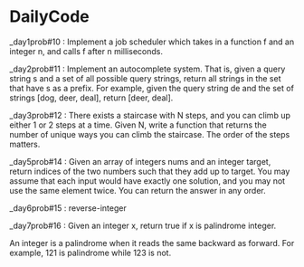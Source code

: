 # DailyCode
_day1prob#10 : Implement a job scheduler which takes in a function f and an integer n, and calls f after n milliseconds.

_day2prob#11 : Implement an autocomplete system. That is, given a query string s and a set of all possible query strings, return all strings in the set that have s as a prefix.
For example, given the query string de and the set of strings [dog, deer, deal], return [deer, deal].

_day3prob#12 : There exists a staircase with N steps, and you can climb up either 1 or 2 steps at a time. Given N, write a function that returns the number of unique ways you can climb the staircase. The order of the steps matters.

_day5prob#14 :     Given an array of integers nums and an integer target, return indices of the two numbers such that they add up to target.
You may assume that each input would have exactly one solution, and you may not use the same element twice.
You can return the answer in any order.

_day6prob#15 : reverse-integer

_day7prob#16 : Given an integer x, return true if x is palindrome integer.

An integer is a palindrome when it reads the same backward as forward. For example, 121 is palindrome while 123 is not.